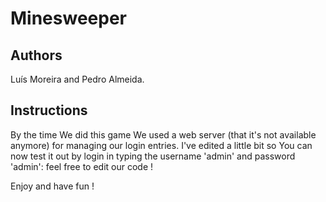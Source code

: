 # Minesweeper
Authors
--------
Luís Moreira and Pedro Almeida.

Instructions
------------
By the time We did this game We used a web server (that it's not available anymore) for managing our login entries. I've edited a little bit so You can now test it out by login in typing the username 'admin' and password 'admin': feel free to edit our code !

Enjoy and have fun !


